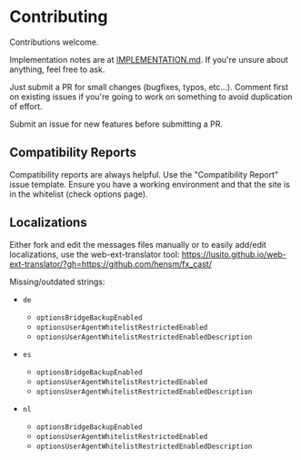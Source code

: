 # Contributing

Contributions welcome.

Implementation notes are at [IMPLEMENTATION.md](IMPLEMENTATION.md). 
If you're unsure about anything, feel free to ask.

Just submit a PR for small changes (bugfixes, typos, etc...). Comment first on existing 
issues if you're going to work on something to avoid duplication of effort.

Submit an issue for new features before submitting a PR.


## Compatibility Reports

Compatibility reports are always helpful. Use the "Compatibility Report" issue template. Ensure you have a working environment and that the site is in the whitelist (check options page).


## Localizations

Either fork and edit the messages files manually or to easily add/edit localizations, use the web-ext-translator tool:
https://lusito.github.io/web-ext-translator/?gh=https://github.com/hensm/fx_cast/


Missing/outdated strings:

* `de`
    * `optionsBridgeBackupEnabled`
    * `optionsUserAgentWhitelistRestrictedEnabled`
    * `optionsUserAgentWhitelistRestrictedEnabledDescription`

* `es`
    * `optionsBridgeBackupEnabled`
    * `optionsUserAgentWhitelistRestrictedEnabled`
    * `optionsUserAgentWhitelistRestrictedEnabledDescription`

* `nl`
    * `optionsBridgeBackupEnabled`
    * `optionsUserAgentWhitelistRestrictedEnabled`
    * `optionsUserAgentWhitelistRestrictedEnabledDescription`
